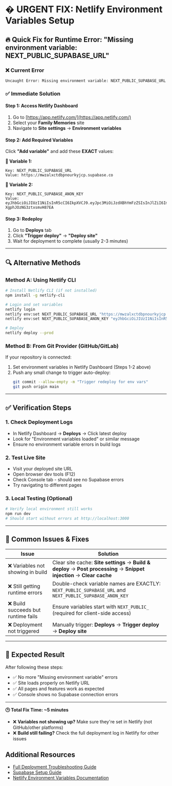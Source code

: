 # � **URGENT FIX**: Netlify Environment Variables Setup

## 🔥 Quick Fix for Runtime Error: "Missing environment variable: NEXT_PUBLIC_SUPABASE_URL"

### **❌ Current Error**
```
Uncaught Error: Missing environment variable: NEXT_PUBLIC_SUPABASE_URL
```

### **✅ Immediate Solution**

#### **Step 1: Access Netlify Dashboard**
1. Go to [https://app.netlify.com/](https://app.netlify.com/)
2. Select your **Family Memories** site
3. Navigate to **Site settings** → **Environment variables**

#### **Step 2: Add Required Variables**
Click **"Add variable"** and add these **EXACT** values:

**🔑 Variable 1:**
```
Key: NEXT_PUBLIC_SUPABASE_URL
Value: https://mwzalxctdbpnourkyjcp.supabase.co
```

**🔑 Variable 2:**
```
Key: NEXT_PUBLIC_SUPABASE_ANON_KEY  
Value: eyJhbGciOiJIUzI1NiIsInR5cCI6IkpXVCJ9.eyJpc3MiOiJzdXBhYmFzZSIsInJlZiI6Im13emFseGN0ZGJwbm91cmt5amNwIiwicm9sZSI6ImFub24iLCJpYXQiOjE3NTA0NDgxMjksImV4cCI6MjA2NjAyNDEyOX0.2MqMydh03ErT7tt9keSSb-XgphJOzNG3ztxsmvH87EA
```

#### **Step 3: Redeploy**
1. Go to **Deploys** tab
2. Click **"Trigger deploy"** → **"Deploy site"**
3. Wait for deployment to complete (usually 2-3 minutes)

---

## 🔍 Alternative Methods

### **Method A: Using Netlify CLI**
```bash
# Install Netlify CLI (if not installed)
npm install -g netlify-cli

# Login and set variables
netlify login
netlify env:set NEXT_PUBLIC_SUPABASE_URL "https://mwzalxctdbpnourkyjcp.supabase.co"
netlify env:set NEXT_PUBLIC_SUPABASE_ANON_KEY "eyJhbGciOiJIUzI1NiIsInR5cCI6IkpXVCJ9.eyJpc3MiOiJzdXBhYmFzZSIsInJlZiI6Im13emFseGN0ZGJwbm91cmt5amNwIiwicm9sZSI6ImFub24iLCJpYXQiOjE3NTA0NDgxMjksImV4cCI6MjA2NjAyNDEyOX0.2MqMydh03ErT7tt9keSSb-XgphJOzNG3ztxsmvH87EA"

# Deploy
netlify deploy --prod
```

### **Method B: From Git Provider (GitHub/GitLab)**
If your repository is connected:
1. Set environment variables in Netlify Dashboard (Steps 1-2 above)
2. Push any small change to trigger auto-deploy:
   ```bash
   git commit --allow-empty -m "Trigger redeploy for env vars"
   git push origin main
   ```

---

## ✅ **Verification Steps**

### **1. Check Deployment Logs**
- In Netlify Dashboard → **Deploys** → Click latest deploy
- Look for "Environment variables loaded" or similar message
- Ensure no environment variable errors in build logs

### **2. Test Live Site**
- Visit your deployed site URL
- Open browser dev tools (F12)
- Check Console tab - should see no Supabase errors
- Try navigating to different pages

### **3. Local Testing (Optional)**
```bash
# Verify local environment still works
npm run dev
# Should start without errors at http://localhost:3000
```

---

## 🚨 **Common Issues & Fixes**

| Issue | Solution |
|-------|----------|
| ❌ Variables not showing in build | Clear site cache: **Site settings** → **Build & deploy** → **Post processing** → **Snippet injection** → **Clear cache** |
| ❌ Still getting runtime errors | Double-check variable names are EXACTLY: `NEXT_PUBLIC_SUPABASE_URL` and `NEXT_PUBLIC_SUPABASE_ANON_KEY` |
| ❌ Build succeeds but runtime fails | Ensure variables start with `NEXT_PUBLIC_` (required for client-side access) |
| ❌ Deployment not triggered | Manually trigger: **Deploys** → **Trigger deploy** → **Deploy site** |

---

## 📱 **Expected Result**

After following these steps:
- ✅ No more "Missing environment variable" errors
- ✅ Site loads properly on Netlify URL
- ✅ All pages and features work as expected
- ✅ Console shows no Supabase connection errors

---

**🕒 Total Fix Time: ~5 minutes**
- ❌ **Variables not showing up?** Make sure they're set in Netlify (not GitHub/other platforms)
- ❌ **Build still failing?** Check the full deployment log in Netlify for other issues

## Additional Resources

- [Full Deployment Troubleshooting Guide](./DEPLOYMENT_TROUBLESHOOTING.md)
- [Supabase Setup Guide](./SUPABASE_SETUP.md)
- [Netlify Environment Variables Documentation](https://docs.netlify.com/environment-variables/overview/)
